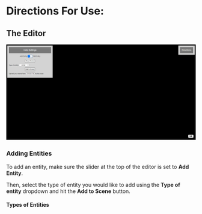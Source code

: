 # Directions For Use: #

The Editor
-----------
![plot](./Images/editor.PNG)

### Adding Entities
To add an entity, make sure the slider at the top of the editor is set to **Add Entity**.  

Then, select the type of entity you would like to add using the **Type of entity** dropdown and hit the **Add to Scene** button.

#### Types of Entities
